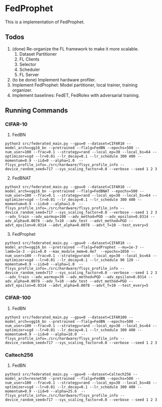 # FedProphet

This is a implementation of FedProphet.

## Todos
1. (done) Re-organize the FL framework to make it more scalable.
    1. Dataset Partitioner
    2. FL Clients
    3. Selector
    4. Scheduler
    5. FL Server
2. (to be done) Implement hardware profiler.
3. Implement FedProphet: Model partitioner, local trainer, training organizer.
4. Implement baselines: FedET, FedRolex with adversarial training.

## Running Commands

### CIFAR-10

1. FedBN
```shell
python3 src/federated_main.py --gpu=0 --dataset=CIFAR10 --model_arch=vgg16_bn --pretrained --flalg=FedBN --epochs=500 --num_user=100 --frac=0.1 --strategy=rand --local_ep=30 --local_bs=64 --optimizer=sgd --lr=0.01 --lr_decay=0.1 --lr_schedule 300 400 --momentum=0.9 --iid=0 --alpha=1.0  --flsys_profile_info=./src/hardware/flsys_profile_info --device_random_seed=717 --sys_scaling_factor=0.0 --verbose --seed 1 2 3
```

2. FedBNAT
```shell
python3 src/federated_main.py --gpu=0 --dataset=CIFAR10 --model_arch=vgg16_bn --pretrained --flalg=FedBNAT --epochs=500 --num_user=100 --frac=0.1 --strategy=rand --local_ep=30 --local_bs=64 --optimizer=sgd --lr=0.01 --lr_decay=0.1 --lr_schedule 300 400 --momentum=0.9 --iid=0 --alpha=1.0  --flsys_profile_info=./src/hardware/flsys_profile_info --device_random_seed=717 --sys_scaling_factor=0.0 --verbose --seed 1 2 3 --adv_train --adv_warmup=100 --adv_method=PGD --adv_epsilon=0.0314 --adv_alpha=0.0078 --adv_T=10 --adv_test --advt_method=PGD --advt_epsilon=0.0314 --advt_alpha=0.0078 --advt_T=10 --test_every=5
```

3. FedProphet
```shell
python3 src/federated_main.py --gpu=0 --dataset=CIFAR10 --model_arch=vgg16_bn --pretrained --flalg=FedProphet --mu=1e-3 --lamb=1e-3 --psi=0.0 --max_module_mem=6.4e7  --epochs=1050 --num_user=100 --frac=0.1 --strategy=rand --local_ep=30 --local_bs=64 --optimizer=sgd --lr=0.01 --lr_decay=0.1 --lr_schedule 90 120 --momentum=0.9 --iid=0 --alpha=1.0  --flsys_profile_info=./src/hardware/flsys_profile_info --device_random_seed=717 --sys_scaling_factor=0.0 --verbose --seed 1 2 3 --adv_train --adv_warmup=30 --adv_method=PGD --adv_epsilon=0.0314 --adv_alpha=0.0078 --adv_T=10 --adv_test --advt_method=PGD --advt_epsilon=0.0314 --advt_alpha=0.0078 --advt_T=10 --test_every=5
```

### CIFAR-100
1. FedBN
```shell
python3 src/federated_main.py --gpu=0 --dataset=CIFAR100 --model_arch=vgg16_bn --pretrained --flalg=FedBN --epochs=500 --num_user=100 --frac=0.1 --strategy=rand --local_ep=30 --local_bs=64 --optimizer=sgd --lr=0.01 --lr_decay=0.1 --lr_schedule 300 400 --momentum=0.9 --iid=0 --alpha=10.0  --flsys_profile_info=./src/hardware/flsys_profile_info --device_random_seed=717 --sys_scaling_factor=0.0 --verbose --seed 1 2 3
```

### Caltech256
1. FedBN
```shell
python3 src/federated_main.py --gpu=0 --dataset=Caltech256 --model_arch=resnet50 --pretrained --flalg=FedBN --epochs=500 --num_user=100 --frac=0.1 --strategy=rand --local_ep=30 --local_bs=48 --optimizer=sgd --lr=0.01 --lr_decay=0.1 --lr_schedule 300 400 --momentum=0.9 --iid=0 --alpha=25.6  --flsys_profile_info=./src/hardware/flsys_profile_info --device_random_seed=717 --sys_scaling_factor=0.0 --verbose --seed 1 2 3
```